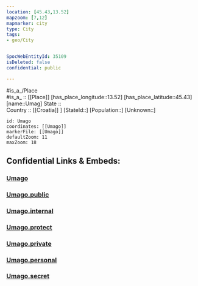 ```yaml
---
location: [45.43,13.52] 
mapzoom: [7,12] 
mapmarker: city 
type: City
tags:
- geo/City


SpocWebEntityId: 35109
isDeleted: false
confidential: public

---
```

#is_a_/Place  
#is_a_ :: [[Place]] 
[has_place_longitude::13.52] 
[has_place_latitude::45.43] 
[name::Umag] 
State ::  
Country :: [[Croatia]] ] 
[StateId::] 
[Population::] 
[Unknown::] 


```leaflet
id: Umago
coordinates: [[Umago]] 
markerFile: [[Umago]] 
defaultZoom: 11 
maxZoom: 18
```


## Confidential Links & Embeds: 

### [Umago](/_Standards/Earth/Continent/Europe/Europe~Central/Croatia/Counties/Istarska/City/Umago.md) 

### [Umago.public](/_public/Earth/Continent/Europe/Europe~Central/Croatia/Counties/Istarska/City/Umago.public.md) 

### [Umago.internal](/_internal/Earth/Continent/Europe/Europe~Central/Croatia/Counties/Istarska/City/Umago.internal.md) 

### [Umago.protect](/_protect/Earth/Continent/Europe/Europe~Central/Croatia/Counties/Istarska/City/Umago.protect.md) 

### [Umago.private](/_private/Earth/Continent/Europe/Europe~Central/Croatia/Counties/Istarska/City/Umago.private.md) 

### [Umago.personal](/_personal/Earth/Continent/Europe/Europe~Central/Croatia/Counties/Istarska/City/Umago.personal.md) 

### [Umago.secret](/_secret/Earth/Continent/Europe/Europe~Central/Croatia/Counties/Istarska/City/Umago.secret.md)

